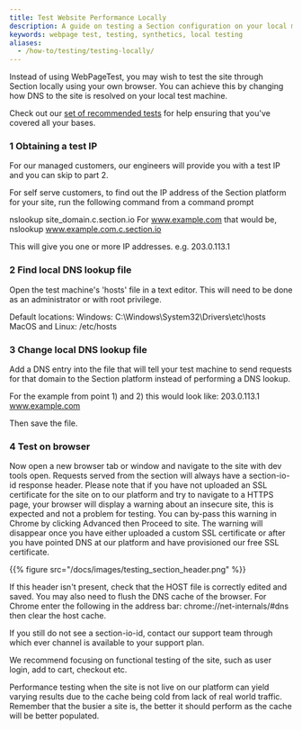 ```yaml
---
title: Test Website Performance Locally
description: A guide on testing a Section configuration on your local machine before go-live.
keywords: webpage test, testing, synthetics, local testing
aliases:
  - /how-to/testing/testing-locally/
---
```


Instead of using WebPageTest, you may wish to test the site through Section locally using your own browser. You can achieve this by changing how DNS to the site is resolved on your local test machine.

Check out our [set of recommended tests](/docs/how-to/testing-effectively/) for help ensuring that you've covered all your bases.

### **1 Obtaining a test IP**
For our managed customers, our engineers will provide you with a test IP and you can skip to part 2.

For self serve customers, to find out the IP address of the Section platform for your site, run the following command from a command prompt

nslookup site_domain.c.section.io
For www.example.com that would be, nslookup www.example.com.c.section.io

This will give you one or more IP addresses. e.g. 203.0.113.1

### **2 Find local DNS lookup file**
Open the test machine's 'hosts' file in a text editor. This will need to be done as an administrator or with root privilege.

Default locations:
Windows:  C:\Windows\System32\Drivers\etc\hosts
MacOS and Linux:  /etc/hosts


### **3 Change local DNS lookup file**
Add a DNS entry into the file that will tell your test machine to send requests for that domain to the Section platform instead of performing a DNS lookup.

For the example from point 1) and 2) this would look like:
203.0.113.1 www.example.com

Then save the file.

### **4 Test on browser**
Now open a new browser tab or window and navigate to the site with dev tools open.
Requests served from the section will always have a section-io-id response header.
Please note that if you have not uploaded an SSL certificate for the site on to our platform and try to navigate to a HTTPS page, your browser will display a warning about an insecure site, this is expected and not a problem for testing.
You can by-pass this warning in Chrome by clicking Advanced then Proceed to site.
The warning will disappear once you have either uploaded a custom SSL certificate or after you have pointed DNS at our platform and have provisioned our free SSL certificate.

{{% figure src="/docs/images/testing_section_header.png" %}}

If this header isn't present, check that the HOST file is correctly edited and saved. You may also need to flush the DNS cache of the browser. For Chrome enter the following in the address bar: chrome://net-internals/#dns  then clear the host cache.

If you still do not see a section-io-id, contact our support team through which ever channel is available to your support plan.


We recommend focusing on functional testing of the site, such as user login, add to cart, checkout etc.

Performance testing when the site is not live on our platform can yield varying results due to the cache being cold from lack of real world traffic. Remember that the busier a site is, the better it should perform as the cache will be better populated.
